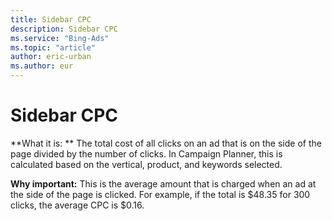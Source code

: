 ```yaml
---
title: Sidebar CPC
description: Sidebar CPC
ms.service: "Bing-Ads"
ms.topic: "article"
author: eric-urban
ms.author: eur
---
```


# Sidebar CPC

**What it is: ** The total cost of all clicks on an ad that is on the side of the page divided by the number of clicks. In Campaign Planner, this is calculated based on the vertical, product, and keywords selected.

**Why important:** This is the average amount that is charged when an ad at the side of the page is clicked. For example, if the total is $48.35 for 300 clicks, the average CPC is $0.16.


